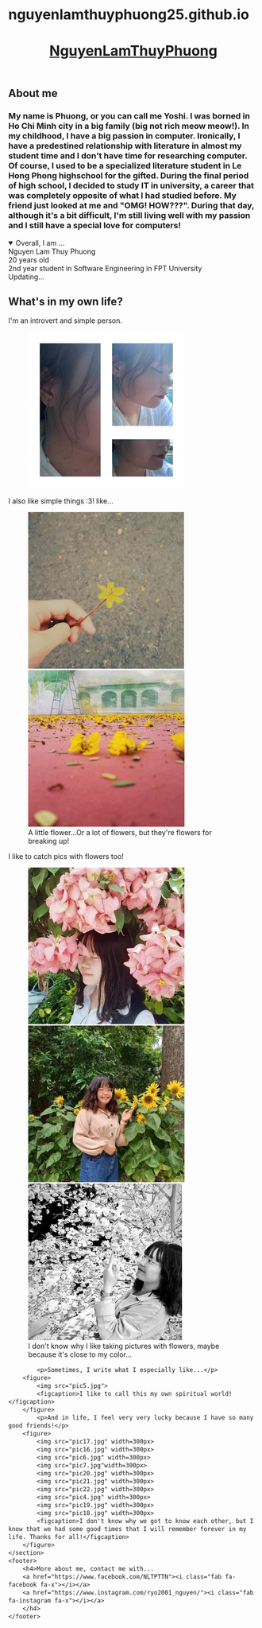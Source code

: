 # nguyenlamthuyphuong25.github.io
<html lang="en">
<head>
	<meta charset="UTF-8">
	<title>Phuong's profile</title>
	<link rel="stylesheet" href="Myprofile.css">
	<script src="https://kit.fontawesome.com/d6ddd70e96.js" crossorigin="anonymous"></script>
</head>
<header>
	<h1><u>NguyenLamThuyPhuong</u></h1>
</header>
<body>
	<section>
		<h2>About me</h2>
		<h3>My name is Phuong, or you can call me Yoshi. I was borned in Ho Chi Minh city in a big family (big not rich meow meow!). In my childhood, I have a big passion in computer. Ironically, I have a predestined relationship with literature in almost my student time and I don't have time for researching computer. Of course, I used to be a specialized literature student in Le Hong Phong highschool for the gifted. During the final period of high school, I decided to study IT in university, a career that was completely opposite of what I had studied before. My friend just looked at me and "OMG! HOW???". During that day, although it's a bit difficult, I'm still living well with my passion and I still have a special love for computers!</h3>
		<details open>
			<summary>Overall, I am ...</summary> 
			<div>Nguyen Lam Thuy Phuong</div>
			<div>20 years old</div>
			<div>2nd year student in Software Engineering in FPT University</div>
			<div>Updating...</div>
		</details>
	</section>
	<section>
		<h2>What's in my own life?</h2>
			<p>I'm an introvert and simple person. </p>
		<figure>
			<img src="pic1.jpg">
		</figure>
			<p>I also like simple things :3! like...</p>
		<figure>
			<img src="pic9.jpg">
			<img src="pic3.jpg">
			<figcaption>A little flower...Or a lot of flowers, but they're flowers for breaking up!</figcaption>
		</figure>
			<p>I like to catch pics with flowers too!</p>
		<figure>
			<img src="pic10.jpg">
			<img src="pic13.jpg">
			<img src="pic14.jpg">
			<figcaption>I don't know why I like taking pictures with flowers, maybe because it's close to my color...</figcaption>
		</figure>

			<p>Sometimes, I write what I especially like...</p>
		<figure>
			<img src="pic5.jpg">
			<figcaption>I like to call this my own spiritual world!</figcaption>
		</figure>
			<p>And in life, I feel very very lucky because I have so many good friends!</p>
		<figure>
			<img src="pic17.jpg" width=300px>
			<img src="pic16.jpg" width=300px>
			<img src="pic6.jpg" width=300px>
			<img src="pic7.jpg"width=300px>
			<img src="pic20.jpg" width=300px>
			<img src="pic21.jpg" width=300px>
			<img src="pic22.jpg" width=300px>
			<img src="pic4.jpg" width=300px>
			<img src="pic19.jpg" width=300px>
			<img src="pic18.jpg" width=300px>
			<figcaption>I don't know why we got to know each other, but I know that we had some good times that I will remember forever in my life. Thanks for all!</figcaption>
		</figure>
	</section>
	<footer>
		<h4>More about me, contact me with...
		<a href="https://www.facebook.com/NLTPTTN"><i class="fab fa-facebook fa-x"></i></a>
		<a href="https://www.instagram.com/ryo2001_nguyen/"><i class="fab fa-instagram fa-x"></i></a>
		</h4>
	</footer>
</body>
</html>

